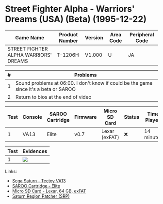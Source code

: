 # Street Fighter Alpha - Warriors' Dreams (USA) (Beta) (1995-12-22)

| Game Name                             | Product Number | Version | Area Code | Peripheral Code |
| ------------------------------------- | -------------- | ------- | --------- | --------------- |
| STREET FIGHTER ALPHA WARRIORS' DREAMS | T-1206H        | V1.000  | U         | JA              |

| #   | Problems                                                                              |
| --- | ------------------------------------------------------------------------------------- |
| 1   | Sound problems at 06:00. I don't know if could be the game since it's a beta or SAROO |
| 2   | Return to bios at the end of video                                                    |

| Test | Console | SAROO Cartridge | Firmware | Micro SD Card | Status | Time Played |
| ---- | ------- | --------------- | -------- | ------------- | ------ | ----------- |
| 1    | VA13    | Elite           | v0.7     | Lexar (exFAT) | :x:    | 14 minutes  |

| Test | Evidences                                                                                        |
| ---- | ------------------------------------------------------------------------------------------------ |
| 1    | [![](https://img.youtube.com/vi/DHIljeeST1w/0.jpg)](https://www.youtube.com/watch?v=DHIljeeST1w) |

Links:

- [Sega Saturn - Tectoy VA13](../../../Info/Consoles/VA13/README.md)
- [SAROO Cartridge - Elite](../../../Info/Cartridges/GuangzhouSanStarOnlineShop/1.6/README.md)
- [Micro SD Card - Lexar, 64 GB, exFAT](../../../Info/SdCards/Lexar/64GB/exfat/README.md)
- [Saturn Region Patcher (SRP)](https://segaxtreme.net/resources/saturn-region-patcher.81/download)
